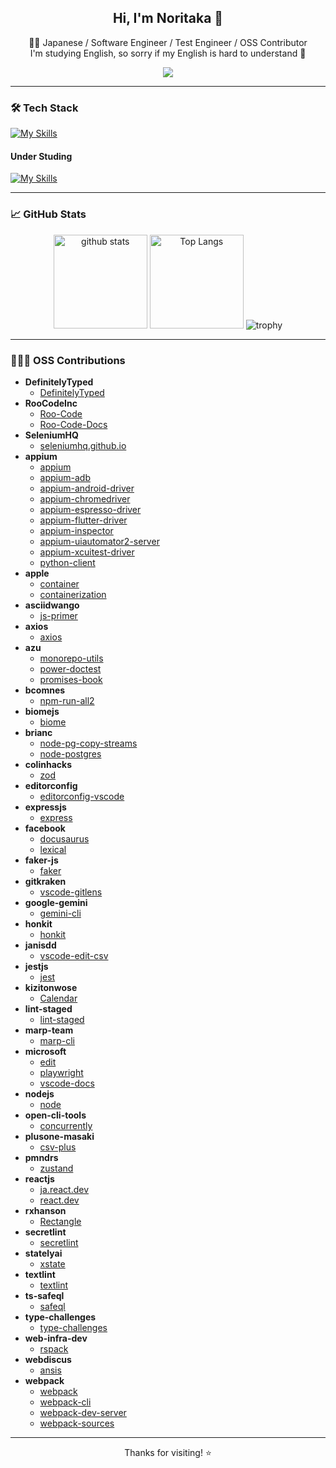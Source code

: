 <!-- Hero Section -->
<h2 align="center">Hi, I'm Noritaka 👋</h2>
<p align="center">
  🧑‍💻 Japanese / Software Engineer / Test Engineer / OSS Contributor<br>
  I'm studying English, so sorry if my English is hard to understand 🙇
</p>
<p align="center">
  <a href="https://github.com/noritaka1166"><img src="https://img.shields.io/github/followers/noritaka1166?label=GitHub&style=social"></a>
</p>

---

### 🛠️ Tech Stack

[![My Skills](https://skillicons.dev/icons?i=androidstudio,arduino,babel,bash,c,css,dynamodb,eclipse,emacs,express,figma,firebase,git,github,gitlab,html,idea,java,js,jenkins,jest,md,matlab,mysql,nodejs,npm,openshift,postgres,postman,powershell,py,raspberrypi,react,redhat,redux,regex,styledcomponents,selenium,ts,vercel,vim,vscode,webpack)](https://skillicons.dev)

#### Under Studing
[![My Skills](https://skillicons.dev/icons?i=aws,azure,flutter,gcp,gradle,kotlin,spring,swift)](https://skillicons.dev)

---

### 📈 GitHub Stats

<p align="center"> 
  <img alt="github stats" height="150px" src="https://github-readme-stats.vercel.app/api?username=noritaka1166&count_private=true&show_icons=true&show_icons=true&theme=tokyonight" />
  <img alt="Top Langs" height="150px" src="https://github-readme-stats.vercel.app/api/top-langs/?username=noritaka1166&layout=compact&count_private=true&show_icons=true&theme=tokyonight" />
  <img alt="trophy" src="https://github-profile-trophy.vercel.app/?username=noritaka1166&theme=onedark&column=7" />
</p>

---

### 🧑‍🤝‍🧑 OSS Contributions

<!-- CONTRIBUTIONS:START -->
- **DefinitelyTyped**
  - [DefinitelyTyped](https://github.com/DefinitelyTyped/DefinitelyTyped/pulls?q=is%3Apr+author%3Anoritaka1166)
- **RooCodeInc**
  - [Roo-Code](https://github.com/RooCodeInc/Roo-Code/pulls?q=is%3Apr+author%3Anoritaka1166)
  - [Roo-Code-Docs](https://github.com/RooCodeInc/Roo-Code-Docs/pulls?q=is%3Apr+author%3Anoritaka1166)
- **SeleniumHQ**
  - [seleniumhq.github.io](https://github.com/SeleniumHQ/seleniumhq.github.io/pulls?q=is%3Apr+author%3Anoritaka1166)
- **appium**
  - [appium](https://github.com/appium/appium/pulls?q=is%3Apr+author%3Anoritaka1166)
  - [appium-adb](https://github.com/appium/appium-adb/pulls?q=is%3Apr+author%3Anoritaka1166)
  - [appium-android-driver](https://github.com/appium/appium-android-driver/pulls?q=is%3Apr+author%3Anoritaka1166)
  - [appium-chromedriver](https://github.com/appium/appium-chromedriver/pulls?q=is%3Apr+author%3Anoritaka1166)
  - [appium-espresso-driver](https://github.com/appium/appium-espresso-driver/pulls?q=is%3Apr+author%3Anoritaka1166)
  - [appium-flutter-driver](https://github.com/appium/appium-flutter-driver/pulls?q=is%3Apr+author%3Anoritaka1166)
  - [appium-inspector](https://github.com/appium/appium-inspector/pulls?q=is%3Apr+author%3Anoritaka1166)
  - [appium-uiautomator2-server](https://github.com/appium/appium-uiautomator2-server/pulls?q=is%3Apr+author%3Anoritaka1166)
  - [appium-xcuitest-driver](https://github.com/appium/appium-xcuitest-driver/pulls?q=is%3Apr+author%3Anoritaka1166)
  - [python-client](https://github.com/appium/python-client/pulls?q=is%3Apr+author%3Anoritaka1166)
- **apple**
  - [container](https://github.com/apple/container/pulls?q=is%3Apr+author%3Anoritaka1166)
  - [containerization](https://github.com/apple/containerization/pulls?q=is%3Apr+author%3Anoritaka1166)
- **asciidwango**
  - [js-primer](https://github.com/asciidwango/js-primer/pulls?q=is%3Apr+author%3Anoritaka1166)
- **axios**
  - [axios](https://github.com/axios/axios/pulls?q=is%3Apr+author%3Anoritaka1166)
- **azu**
  - [monorepo-utils](https://github.com/azu/monorepo-utils/pulls?q=is%3Apr+author%3Anoritaka1166)
  - [power-doctest](https://github.com/azu/power-doctest/pulls?q=is%3Apr+author%3Anoritaka1166)
  - [promises-book](https://github.com/azu/promises-book/pulls?q=is%3Apr+author%3Anoritaka1166)
- **bcomnes**
  - [npm-run-all2](https://github.com/bcomnes/npm-run-all2/pulls?q=is%3Apr+author%3Anoritaka1166)
- **biomejs**
  - [biome](https://github.com/biomejs/biome/pulls?q=is%3Apr+author%3Anoritaka1166)
- **brianc**
  - [node-pg-copy-streams](https://github.com/brianc/node-pg-copy-streams/pulls?q=is%3Apr+author%3Anoritaka1166)
  - [node-postgres](https://github.com/brianc/node-postgres/pulls?q=is%3Apr+author%3Anoritaka1166)
- **colinhacks**
  - [zod](https://github.com/colinhacks/zod/pulls?q=is%3Apr+author%3Anoritaka1166)
- **editorconfig**
  - [editorconfig-vscode](https://github.com/editorconfig/editorconfig-vscode/pulls?q=is%3Apr+author%3Anoritaka1166)
- **expressjs**
  - [express](https://github.com/expressjs/express/pulls?q=is%3Apr+author%3Anoritaka1166)
- **facebook**
  - [docusaurus](https://github.com/facebook/docusaurus/pulls?q=is%3Apr+author%3Anoritaka1166)
  - [lexical](https://github.com/facebook/lexical/pulls?q=is%3Apr+author%3Anoritaka1166)
- **faker-js**
  - [faker](https://github.com/faker-js/faker/pulls?q=is%3Apr+author%3Anoritaka1166)
- **gitkraken**
  - [vscode-gitlens](https://github.com/gitkraken/vscode-gitlens/pulls?q=is%3Apr+author%3Anoritaka1166)
- **google-gemini**
  - [gemini-cli](https://github.com/google-gemini/gemini-cli/pulls?q=is%3Apr+author%3Anoritaka1166)
- **honkit**
  - [honkit](https://github.com/honkit/honkit/pulls?q=is%3Apr+author%3Anoritaka1166)
- **janisdd**
  - [vscode-edit-csv](https://github.com/janisdd/vscode-edit-csv/pulls?q=is%3Apr+author%3Anoritaka1166)
- **jestjs**
  - [jest](https://github.com/jestjs/jest/pulls?q=is%3Apr+author%3Anoritaka1166)
- **kizitonwose**
  - [Calendar](https://github.com/kizitonwose/Calendar/pulls?q=is%3Apr+author%3Anoritaka1166)
- **lint-staged**
  - [lint-staged](https://github.com/lint-staged/lint-staged/pulls?q=is%3Apr+author%3Anoritaka1166)
- **marp-team**
  - [marp-cli](https://github.com/marp-team/marp-cli/pulls?q=is%3Apr+author%3Anoritaka1166)
- **microsoft**
  - [edit](https://github.com/microsoft/edit/pulls?q=is%3Apr+author%3Anoritaka1166)
  - [playwright](https://github.com/microsoft/playwright/pulls?q=is%3Apr+author%3Anoritaka1166)
  - [vscode-docs](https://github.com/microsoft/vscode-docs/pulls?q=is%3Apr+author%3Anoritaka1166)
- **nodejs**
  - [node](https://github.com/nodejs/node/pulls?q=is%3Apr+author%3Anoritaka1166)
- **open-cli-tools**
  - [concurrently](https://github.com/open-cli-tools/concurrently/pulls?q=is%3Apr+author%3Anoritaka1166)
- **plusone-masaki**
  - [csv-plus](https://github.com/plusone-masaki/csv-plus/pulls?q=is%3Apr+author%3Anoritaka1166)
- **pmndrs**
  - [zustand](https://github.com/pmndrs/zustand/pulls?q=is%3Apr+author%3Anoritaka1166)
- **reactjs**
  - [ja.react.dev](https://github.com/reactjs/ja.react.dev/pulls?q=is%3Apr+author%3Anoritaka1166)
  - [react.dev](https://github.com/reactjs/react.dev/pulls?q=is%3Apr+author%3Anoritaka1166)
- **rxhanson**
  - [Rectangle](https://github.com/rxhanson/Rectangle/pulls?q=is%3Apr+author%3Anoritaka1166)
- **secretlint**
  - [secretlint](https://github.com/secretlint/secretlint/pulls?q=is%3Apr+author%3Anoritaka1166)
- **statelyai**
  - [xstate](https://github.com/statelyai/xstate/pulls?q=is%3Apr+author%3Anoritaka1166)
- **textlint**
  - [textlint](https://github.com/textlint/textlint/pulls?q=is%3Apr+author%3Anoritaka1166)
- **ts-safeql**
  - [safeql](https://github.com/ts-safeql/safeql/pulls?q=is%3Apr+author%3Anoritaka1166)
- **type-challenges**
  - [type-challenges](https://github.com/type-challenges/type-challenges/pulls?q=is%3Apr+author%3Anoritaka1166)
- **web-infra-dev**
  - [rspack](https://github.com/web-infra-dev/rspack/pulls?q=is%3Apr+author%3Anoritaka1166)
- **webdiscus**
  - [ansis](https://github.com/webdiscus/ansis/pulls?q=is%3Apr+author%3Anoritaka1166)
- **webpack**
  - [webpack](https://github.com/webpack/webpack/pulls?q=is%3Apr+author%3Anoritaka1166)
  - [webpack-cli](https://github.com/webpack/webpack-cli/pulls?q=is%3Apr+author%3Anoritaka1166)
  - [webpack-dev-server](https://github.com/webpack/webpack-dev-server/pulls?q=is%3Apr+author%3Anoritaka1166)
  - [webpack-sources](https://github.com/webpack/webpack-sources/pulls?q=is%3Apr+author%3Anoritaka1166)
<!-- CONTRIBUTIONS:END -->

---

<!-- Footer -->
<p align="center">
  Thanks for visiting! ⭐️
</p>
